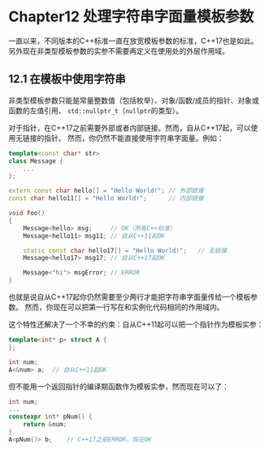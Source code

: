 # Chapter12 处理字符串字面量模板参数
一直以来，不同版本的C++标准一直在放宽模板参数的标准，C++17也是如此。
另外现在非类型模板参数的实参不需要再定义在使用处的外层作用域。

## 12.1 在模板中使用字符串
非类型模板参数只能是常量整数值（包括枚举）、对象/函数/成员的指针、对象或函数的左值引用、
`std::nullptr_t`（`nullptr`的类型）。

对于指针，在C++17之前需要外部或者内部链接。然而，自从C++17起，可以使用无链接的指针。
然而，你仍然不能直接使用字符串字面量。例如：
```cpp
template<const char* str>
class Message {
    ...
};

extern const char hello[] = "Hello World!"; // 外部链接
const char hello11[] = "Hello World!";      // 内部链接

void foo()
{
    Message<hello> msg;     // OK（所有C++标准）
    Message<hello11> msg11; // 自从C++11起OK

    static const char hello17[] = "Hello World!";   // 无链接
    Message<hello17> msg17; // 自从C++17起OK

    Message<"hi"> msgError; // ERROR
}
```
也就是说自从C++17起你仍然需要至少两行才能把字符串字面量传给一个模板参数。
然而，你现在可以把第一行写在和实例化代码相同的作用域内。

这个特性还解决了一个不幸的约束：自从C++11起可以把一个指针作为模板实参：
```cpp
template<int* p> struct A {
};

int num;
A<&num> a;  // 自从C++11起OK
```
但不能用一个返回指针的编译期函数作为模板实参，然而现在可以了：
```cpp
int num;
...
constexpr int* pNum() {
    return &num;
}
A<pNum()> b;    // C++17之前ERROR，现在OK
```
